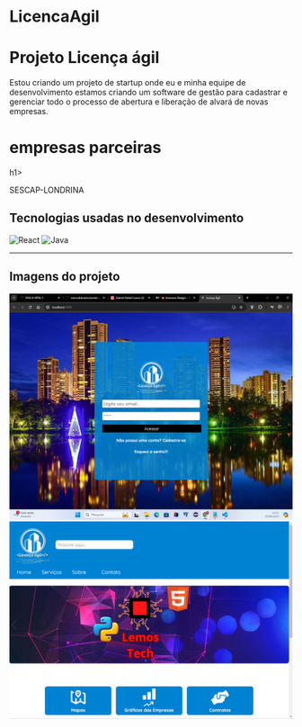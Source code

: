 # LicencaAgil

<h1>Projeto Licença ágil</h1>
<p>Estou criando um projeto de startup onde eu e minha equipe de desenvolvimento estamos criando um software de gestão para cadastrar e gerenciar todo o processo de abertura e liberação de alvará de novas empresas.</p>
<h1>empresas parceiras</h1>h1>
<p>SESCAP-LONDRINA </p>
<h2>Tecnologias usadas no desenvolvimento</h2>
<img src="https://img.shields.io/badge/React-20232A?style=for-the-badge&logo=react&logoColor=61DAFB" alt="React">
<img src="https://img.shields.io/badge/Java-ED8B00?style=for-the-badge&logo=openjdk&logoColor=white" alt="Java">
<hr>

<h2>Imagens do projeto</h2>
<img src="/Captura de tela 2024-06-25 152115.png" alt="Menu do software">
<img src="/home.png" alt="home_licença-ágil">
